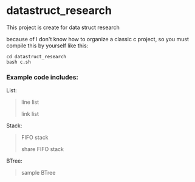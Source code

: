 datastruct_research
===================

This project is create for data struct research

because of I don't know how to organize a classic c project, so you must compile this by yourself like this:

    cd datastruct_research
    bash c.sh

### Example code includes: ###
List:
>line list
>
>link list

Stack:
>FIFO stack
>
>share FIFO stack

BTree:
>sample BTree

